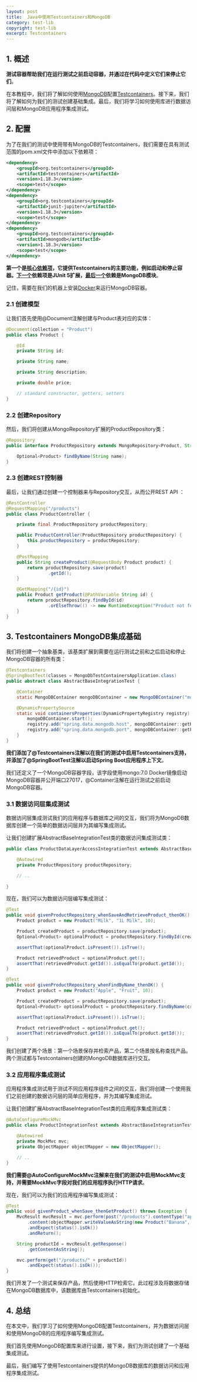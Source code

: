 ```yaml
---
layout: post
title:  Java中使用Testcontainers和MongoDB
category: test-lib
copyright: test-lib
excerpt: Testcontainers
---
```


## 1. 概述

**测试容器帮助我们在运行测试之前启动容器，并通过在代码中定义它们来停止它们**。

在本教程中，我们将了解如何使用[MongoDB](https://www.baeldung.com/spring-data-mongodb-tutorial)配置[Testcontainers](https://www.baeldung.com/docker-test-containers)。接下来，我们将了解如何为我们的测试创建基础集成。最后，我们将学习如何使用库进行数据访问层和MongoDB应用程序集成测试。

## 2. 配置

为了在我们的测试中使用带有MongoDB的Testcontainers，我们需要在具有测试范围的pom.xml文件中添加以下依赖项：

```xml
<dependency>
    <groupId>org.testcontainers</groupId>
    <artifactId>testcontainers</artifactId>
    <version>1.18.3</version>
    <scope>test</scope>
</dependency>
<dependency>
    <groupId>org.testcontainers</groupId>
    <artifactId>junit-jupiter</artifactId>
    <version>1.18.3</version>
    <scope>test</scope>
</dependency>
<dependency>
    <groupId>org.testcontainers</groupId>
    <artifactId>mongodb</artifactId>
    <version>1.18.3</version>
    <scope>test</scope>
</dependency>
```

**第一个是[核心依赖项](https://mvnrepository.com/artifact/org.testcontainers/testcontainers)，它提供Testcontainers的主要功能，例如启动和停止容器。[下一个](https://mvnrepository.com/artifact/org.testcontainers/junit-jupiter)依赖项是JUnit 5扩展，[最后一个](https://mvnrepository.com/artifact/org.testcontainers/mongodb)依赖是MongoDB模块**。

记住，需要在我们的机器上安装[Docker](https://www.baeldung.com/ops/docker-guide)来运行MongoDB容器。

### 2.1 创建模型

让我们首先使用@Document注解创建与Product表对应的实体：

```java
@Document(collection = "Product")
public class Product {

    @Id
    private String id;

    private String name;

    private String description;

    private double price;

    // standard constructor, getters, setters
}
```

### 2.2 创建Repository

然后，我们将创建从MongoRepository扩展的ProductRepository类：

```java
@Repository
public interface ProductRepository extends MongoRepository<Product, String> {

    Optional<Product> findByName(String name);
}
```

### 2.3 创建REST控制器

最后，让我们通过创建一个控制器来与Repository交互，从而公开REST API ：

```java
@RestController
@RequestMapping("/products")
public class ProductController {

    private final ProductRepository productRepository;

    public ProductController(ProductRepository productRepository) {
        this.productRepository = productRepository;
    }

    @PostMapping
    public String createProduct(@RequestBody Product product) {
        return productRepository.save(product)
                .getId();
    }

    @GetMapping("/{id}")
    public Product getProduct(@PathVariable String id) {
        return productRepository.findById(id)
                .orElseThrow(() -> new RuntimeException("Product not found"));
    }
}
```

## 3. Testcontainers MongoDB集成基础

我们将创建一个抽象基类，该基类扩展到需要在运行测试之前和之后启动和停止MongoDB容器的所有类：

```java
@Testcontainers
@SpringBootTest(classes = MongoDbTestContainersApplication.class)
public abstract class AbstractBaseIntegrationTest {

    @Container
    static MongoDBContainer mongoDBContainer = new MongoDBContainer("mongo:7.0").withExposedPorts(27017);

    @DynamicPropertySource
    static void containersProperties(DynamicPropertyRegistry registry) {
        mongoDBContainer.start();
        registry.add("spring.data.mongodb.host", mongoDBContainer::getHost);
        registry.add("spring.data.mongodb.port", mongoDBContainer::getFirstMappedPort);
    }
}
```

**我们添加了@Testcontainers注解以在我们的测试中启用Testcontainers支持，并添加了@SpringBootTest注解以启动Spring Boot应用程序上下文**。

我们还定义了一个MongoDB容器字段，该字段使用mongo:7.0 Docker镜像启动MongoDB容器并公开端口27017，@Container注解在运行测试之前启动MongoDB容器。

### 3.1 数据访问层集成测试

数据访问层集成测试我们的应用程序与数据库之间的交互，我们将为MongoDB数据库创建一个简单的数据访问层并为其编写集成测试。

让我们创建扩展AbstractBaseIntegrationTest类的数据访问集成测试类：

```java
public class ProductDataLayerAccessIntegrationTest extends AbstractBaseIntegrationTest {

    @Autowired
    private ProductRepository productRepository;

    // ..
    
}
```

现在，我们可以为数据访问层编写集成测试：

```java
@Test
public void givenProductRepository_whenSaveAndRetrieveProduct_thenOK() {
    Product product = new Product("Milk", "1L Milk", 10);

    Product createdProduct = productRepository.save(product);
    Optional<Product> optionalProduct = productRepository.findById(createdProduct.getId());

    assertThat(optionalProduct.isPresent()).isTrue();

    Product retrievedProduct = optionalProduct.get();
    assertThat(retrievedProduct.getId()).isEqualTo(product.getId());
}

@Test
public void givenProductRepository_whenFindByName_thenOK() {
    Product product = new Product("Apple", "Fruit", 10);

    Product createdProduct = productRepository.save(product);
    Optional<Product> optionalProduct = productRepository.findByName(createdProduct.getName());

    assertThat(optionalProduct.isPresent()).isTrue();

    Product retrievedProduct = optionalProduct.get();
    assertThat(retrievedProduct.getId()).isEqualTo(product.getId());
}
```

我们创建了两个场景：第一个场景保存并检索产品，第二个场景按名称查找产品。两个测试都与Testcontainers创建的MongoDB数据库进行交互。

### 3.2 应用程序集成测试

应用程序集成测试用于测试不同应用程序组件之间的交互，我们将创建一个使用我们之前创建的数据访问层的简单应用程序，并为其编写集成测试。

让我们创建扩展AbstractBaseIntegrationTest类的应用程序集成测试类：

```java
@AutoConfigureMockMvc
public class ProductIntegrationTest extends AbstractBaseIntegrationTest {

    @Autowired
    private MockMvc mvc;
    private ObjectMapper objectMapper = new ObjectMapper();

    // ..
}
```

**我们需要@AutoConfigureMockMvc注解来在我们的测试中启用MockMvc支持，并需要MockMvc字段对我们的应用程序执行HTTP请求**。

现在，我们可以为我们的应用程序编写集成测试：

```java
@Test
public void givenProduct_whenSave_thenGetProduct() throws Exception {
    MvcResult mvcResult = mvc.perform(post("/products").contentType("application/json")
        .content(objectMapper.writeValueAsString(new Product("Banana", "Fruit", 10))))
        .andExpect(status().isOk())
        .andReturn();

    String productId = mvcResult.getResponse()
        .getContentAsString();

    mvc.perform(get("/products/" + productId))
        .andExpect(status().isOk());
}
```

我们开发了一个测试来保存产品，然后使用HTTP检索它。此过程涉及将数据存储在MongoDB数据库中，该数据库由Testcontainers初始化。

## 4. 总结

在本文中，我们学习了如何使用MongoDB配置Testcontainers，并为数据访问层和使用MongoDB的应用程序编写集成测试。

我们首先使用MongoDB配置库来进行设置，接下来，我们为测试创建了一个基础集成测试。

最后，我们编写了使用Testcontainers提供的MongoDB数据库的数据访问和应用程序集成测试。